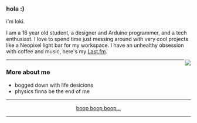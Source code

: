 ### hola :)

i'm loki.

I am a 16 year old student, a designer and Arduino programmer, and a tech enthusiast.
I love to spend time just messing around with very cool projects like a Neopixel light bar for my workspace.
I have an unhealthy obsession with coffee and music, here's my [Last.fm](https://www.last.fm/user/lokidoki_).

<a href="https://discord.com/users/554634482817171466">
   <img src="https://lanyard.cnrad.dev/api/554634482817171466?hideTimestamp=true&idleMessage=UwU" align="right" />
</a>

---

### More about me

* bogged down with life desicions
* physics finna be the end of me

---

<p align="center">
   <a href="https://personal-website-monochromish.vercel.app/" target="_blank" rel="nofollow">
      boop boop boop...
   </a>
</p>

---
